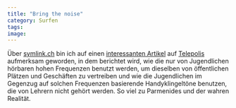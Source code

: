 ```yaml
---
title: "Bring the noise"
category: Surfen
tags: 
image: 
---
```


Über [symlink.ch](http://www.symlink.ch/article.pl?sid=06/06/13/2024202) bin ich auf einen [interessanten Artikel](http://www.heise.de/tp/r4/artikel/22/22866/1.html) auf [Telepolis](http://www.heise.de/tp) aufmerksam geworden, in dem berichtet wird, wie die nur von Jugendlichen hörbaren hohen Frequenzen benutzt werden, um dieselben von öffentlichen Plätzen und Geschäften zu vertreiben und wie die Jugendlichen im Gegenzug auf solchen Frequenzen basierende Handyklingeltöne benutzen, die von Lehrern nicht gehört werden. So viel zu Parmenides und der wahren Realität.